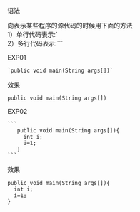 语法

 向表示某些程序的源代码的时候用下面的方法<BR>
 1）单行代码表示:`<BR>
 2）多行代码表示:```<BR>
 
 EXP01
 
    `public void main(String args[])`
    
 效果
 
`public void main(String args[])`

EXP02

    ```
       public void main(String args[]){
         int i;
         i=1;
       }
    ```

效果

```
public void main(String args[]){
  int i;
  i=1;
}
```
